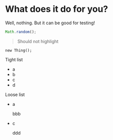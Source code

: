 # What does it do for you?

Well, nothing. But it can be good for testing!

```javascript
Math.random();
```

> Should not highlight

```nohighlight
new Thing();
```

Tight list

-   a
-   b
-   c
-   d

Loose list

-   a

    bbb

-   c

    ddd
